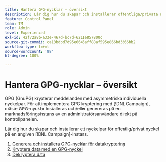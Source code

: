 ```yaml
---
title: Hantera GPG-nycklar – översikt
description: Lär dig hur du skapar och installerar offentliga/privata nyckelpar på en angiven [!DNL Campaign] instans.
feature: Control Panel
team: TM
role: Admin
level: Experienced
exl-id: 42f72a8b-a33e-467d-bc7d-6211e857800c
source-git-commit: ca13bdbd7d95e6646aff88af595e866bd3666bb2
workflow-type: tm+mt
source-wordcount: '88'
ht-degree: 100%

---
```


# Hantera GPG-nycklar – översikt

GPG (GnuPG) krypterar meddelanden med asymmetriska individuella nyckelpar. För att implementera GPG kryptering med [!DNL Campaign], måste GPG-nycklar installeras och/eller genereras på en marknadsföringsinstans av en administratörsanvändare direkt på kontrollpanelen.

Lär dig hur du skapar och installerar ett nyckelpar för offentlig/privat nyckel på en angiven [!DNL Campaign]-instans.

1. [Generera och installera GPG-nycklar för datakryptering](./generate-and-install-gpg-keys.md)
2. [Kryptera data med en GPG-nyckel](./use-a-gpg-key-to-encrypt-data.md)
3. [Dekryptera data](./decrypt-data.md)
